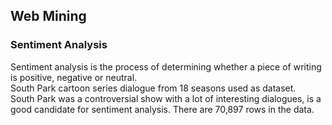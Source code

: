 ## Web Mining  
### Sentiment Analysis  
Sentiment analysis is the process of determining whether a piece of writing is positive, negative or neutral.  
South Park cartoon series dialogue from 18 seasons used as dataset.  
South Park was a controversial show with a lot of interesting dialogues, is a good candidate for sentiment analysis. 
There are 70,897 rows in the data.  

